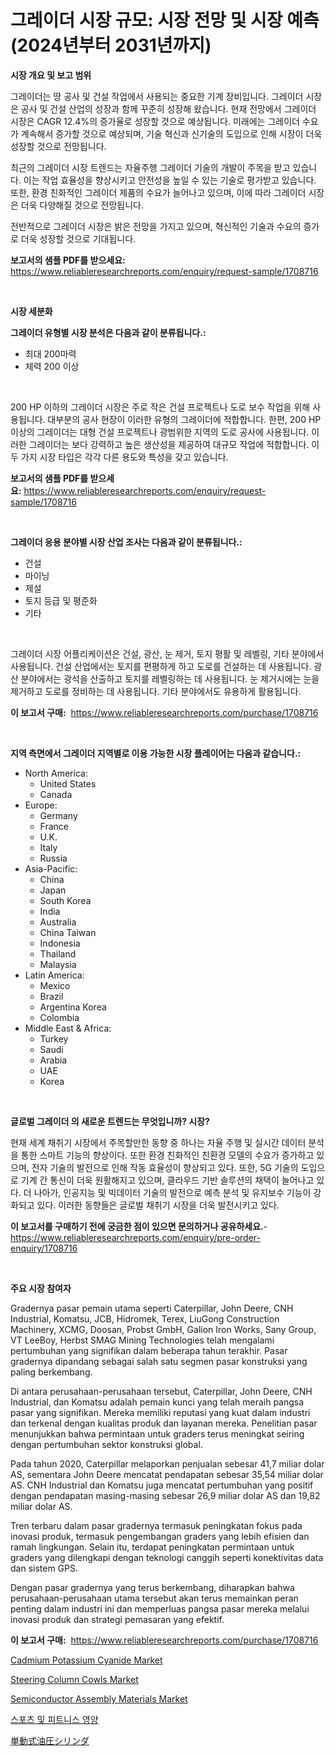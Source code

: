 <p><h1>그레이더 시장 규모: 시장 전망 및 시장 예측 (2024년부터 2031년까지)</h1></p><p><strong>시장 개요 및 보고 범위</strong></p>
<p><p>그레이더는 땅 공사 및 건설 작업에서 사용되는 중요한 기계 장비입니다. 그레이더 시장은 공사 및 건설 산업의 성장과 함께 꾸준히 성장해 왔습니다. 현재 전망에서 그레이더 시장은 CAGR 12.4%의 증가율로 성장할 것으로 예상됩니다. 미래에는 그레이더 수요가 계속해서 증가할 것으로 예상되며, 기술 혁신과 신기술의 도입으로 인해 시장이 더욱 성장할 것으로 전망됩니다.</p><p>최근의 그레이더 시장 트렌드는 자율주행 그레이더 기술의 개발이 주목을 받고 있습니다. 이는 작업 효율성을 향상시키고 안전성을 높일 수 있는 기술로 평가받고 있습니다. 또한, 환경 친화적인 그레이더 제품의 수요가 늘어나고 있으며, 이에 따라 그레이더 시장은 더욱 다양해질 것으로 전망됩니다.</p><p>전반적으로 그레이더 시장은 밝은 전망을 가지고 있으며, 혁신적인 기술과 수요의 증가로 더욱 성장할 것으로 기대됩니다.</p></p>
<p><strong>보고서의 샘플 PDF를 받으세요:</strong> <a href="https://www.reliableresearchreports.com/enquiry/request-sample/1708716">https://www.reliableresearchreports.com/enquiry/request-sample/1708716</a></p>
<p>&nbsp;</p>
<p><strong>시장 세분화</strong></p>
<p><strong>그레이더 유형별 시장 분석은 다음과 같이 분류됩니다.:</strong></p>
<p><ul><li>최대 200마력</li><li>체력 200 이상</li></ul></p>
<p>&nbsp;</p>
<p><p>200 HP 이하의 그레이더 시장은 주로 작은 건설 프로젝트나 도로 보수 작업을 위해 사용됩니다. 대부분의 공사 현장이 이러한 유형의 그레이더에 적합합니다. 한편, 200 HP 이상의 그레이더는 대형 건설 프로젝트나 광범위한 지역의 도로 공사에 사용됩니다. 이러한 그레이더는 보다 강력하고 높은 생산성을 제공하여 대규모 작업에 적합합니다. 이 두 가지 시장 타입은 각각 다른 용도와 특성을 갖고 있습니다.</p></p>
<p><strong>보고서의 샘플 PDF를 받으세요:</strong>&nbsp;<a href="https://www.reliableresearchreports.com/enquiry/request-sample/1708716">https://www.reliableresearchreports.com/enquiry/request-sample/1708716</a></p>
<p>&nbsp;</p>
<p><strong> 그레이더 응용 분야별 시장 산업 조사는 다음과 같이 분류됩니다.:</strong></p>
<p><ul><li>건설</li><li>마이닝</li><li>제설</li><li>토지 등급 및 평준화</li><li>기타</li></ul></p>
<p>&nbsp;</p>
<p><p>그레이더 시장 어플리케이션은 건설, 광산, 눈 제거, 토지 평활 및 레벨링, 기타 분야에서 사용됩니다. 건설 산업에서는 토지를 편평하게 하고 도로를 건설하는 데 사용됩니다. 광산 분야에서는 광석을 산출하고 토지를 레벨링하는 데 사용됩니다. 눈 제거시에는 눈을 제거하고 도로를 정비하는 데 사용됩니다. 기타 분야에서도 유용하게 활용됩니다.</p></p>
<p><strong>이 보고서 구매:</strong>&nbsp; <a href="https://www.reliableresearchreports.com/purchase/1708716">https://www.reliableresearchreports.com/purchase/1708716</a></p>
<p>&nbsp;</p>
<p><strong>지역 측면에서 그레이더 지역별로 이용 가능한 시장 플레이어는 다음과 같습니다.:</strong></p>
<p><ul>
    <li>
        North America:
        <ul>
            <li>United States</li>
            <li>Canada</li>
        </ul>
    </li>
    <li>
        Europe:
        <ul>
            <li>Germany</li>
            <li>France</li>
            <li>U.K.</li>
            <li>Italy</li>
            <li>Russia</li>
        </ul>
    </li>
    <li>
        Asia-Pacific:
        <ul>
            <li>China</li>
            <li>Japan</li>
            <li>South Korea</li>
            <li>India</li>
            <li>Australia</li>
            <li>China Taiwan</li>
            <li>Indonesia</li>
            <li>Thailand</li>
            <li>Malaysia</li>
        </ul>
    </li>
    <li>
        Latin America:
        <ul>
            <li>Mexico</li>
            <li>Brazil</li>
            <li>Argentina Korea</li>
            <li>Colombia</li>
        </ul>
    </li>
    <li>
        Middle East & Africa:
        <ul>
            <li>Turkey</li>
            <li>Saudi</li>
            <li>Arabia</li>
            <li>UAE</li>
            <li>Korea</li>
        </ul>
    </li>
    </ul></p>
<p>&nbsp;</p>
<p><strong>글로벌 그레이더 의 새로운 트렌드는 무엇입니까? 시장?</strong></p>
<p><p>현재 세계 채취기 시장에서 주목할만한 동향 중 하나는 자율 주행 및 실시간 데이터 분석을 통한 스마트 기능의 향상이다. 또한 환경 친화적인 친환경 모델의 수요가 증가하고 있으며, 전자 기술의 발전으로 인해 작동 효율성이 향상되고 있다. 또한, 5G 기술의 도입으로 기계 간 통신이 더욱 원활해지고 있으며, 클라우드 기반 솔루션의 채택이 늘어나고 있다. 더 나아가, 인공지능 및 빅데이터 기술의 발전으로 예측 분석 및 유지보수 기능이 강화되고 있다. 이러한 동향들은 글로벌 채취기 시장을 더욱 발전시키고 있다.</p></p>
<p><strong>이 보고서를 구매하기 전에 궁금한 점이 있으면 문의하거나 공유하세요.</strong>- <a href="https://www.reliableresearchreports.com/enquiry/pre-order-enquiry/1708716">https://www.reliableresearchreports.com/enquiry/pre-order-enquiry/1708716</a></p>
<p>&nbsp;</p>
<p><strong>주요 시장 참여자</strong></p>
<p><p>Gradernya pasar pemain utama seperti Caterpillar, John Deere, CNH Industrial, Komatsu, JCB, Hidromek, Terex, LiuGong Construction Machinery, XCMG, Doosan, Probst GmbH, Galion Iron Works, Sany Group, VT LeeBoy, Herbst SMAG Mining Technologies telah mengalami pertumbuhan yang signifikan dalam beberapa tahun terakhir. Pasar gradernya dipandang sebagai salah satu segmen pasar konstruksi yang paling berkembang.</p><p>Di antara perusahaan-perusahaan tersebut, Caterpillar, John Deere, CNH Industrial, dan Komatsu adalah pemain kunci yang telah meraih pangsa pasar yang signifikan. Mereka memiliki reputasi yang kuat dalam industri dan terkenal dengan kualitas produk dan layanan mereka. Penelitian pasar menunjukkan bahwa permintaan untuk graders terus meningkat seiring dengan pertumbuhan sektor konstruksi global.</p><p>Pada tahun 2020, Caterpillar melaporkan penjualan sebesar 41,7 miliar dolar AS, sementara John Deere mencatat pendapatan sebesar 35,54 miliar dolar AS. CNH Industrial dan Komatsu juga mencatat pertumbuhan yang positif dengan pendapatan masing-masing sebesar 26,9 miliar dolar AS dan 19,82 miliar dolar AS.</p><p>Tren terbaru dalam pasar gradernya termasuk peningkatan fokus pada inovasi produk, termasuk pengembangan graders yang lebih efisien dan ramah lingkungan. Selain itu, terdapat peningkatan permintaan untuk graders yang dilengkapi dengan teknologi canggih seperti konektivitas data dan sistem GPS.</p><p>Dengan pasar gradernya yang terus berkembang, diharapkan bahwa perusahaan-perusahaan utama tersebut akan terus memainkan peran penting dalam industri ini dan memperluas pangsa pasar mereka melalui inovasi produk dan strategi pemasaran yang efektif.</p></p>
<p><strong>이 보고서 구매:</strong>&nbsp;&nbsp;<a href="https://www.reliableresearchreports.com/purchase/1708716">https://www.reliableresearchreports.com/purchase/1708716</a></p>
<p><p><a href="https://github.com/joannesouthgate/Market-Research-Report-List-2/blob/main/cadmium-potassium-cyanide-market.md">Cadmium Potassium Cyanide Market</a></p><p><a href="https://cat-emmental-94b.notion.site/Steering-Column-Cowls-Market-Offers-Provide-Insightful-Data-for-the-Time-Period-from-2024-to-2031-an-c33b7c88a4e84bf6a446474a58df89a9">Steering Column Cowls Market</a></p><p><a href="https://view.publitas.com/reportprime-1/semiconductor-assembly-materials-market-offers-provide-insightful-data-for-the-time-period-from-2024-to-2031-and-also-provide-analysis-based-on-application-type-and-region/">Semiconductor Assembly Materials Market</a></p><p><a href="https://medium.com/@christorpherpfannerstill5436/%EC%8A%A4%ED%8F%AC%EC%B8%A0-%EB%B0%8F-%ED%94%BC%ED%8A%B8%EB%8B%88%EC%8A%A4-%EC%98%81%EC%96%91-%EC%8B%9C%EC%9E%A5-%EC%8B%9C%EC%9E%A5-cagr-%EC%8B%9C%EC%9E%A5-%EB%8F%99%ED%96%A5-%EB%B0%8F-%EC%84%B1%EC%9E%A5-%EC%A0%84%EB%9E%B5%EC%97%90-%EB%8C%80%ED%95%9C-%ED%86%B5%EC%B0%B0%EB%A0%A5-0389441ea1b8">스포츠 및 피트니스 영양</a></p><p><a href="https://medium.com/@vincemarvin1/%E5%8D%98%E4%BD%9C%E5%8B%95%E6%B2%B9%E5%9C%A7%E3%82%B7%E3%83%AA%E3%83%B3%E3%83%80%E3%83%BC%E5%B8%82%E5%A0%B4%E8%AA%BF%E6%9F%BB%E3%83%AC%E3%83%9D%E3%83%BC%E3%83%88-%E3%81%9D%E3%81%AE%E6%AD%B4%E5%8F%B2%E3%81%A82024%E5%B9%B4%E3%81%8B%E3%82%892031%E5%B9%B4%E3%81%BE%E3%81%A7%E3%81%AE%E4%BA%88%E6%B8%AC-afd614556670">単動式油圧シリンダ</a></p></p>
